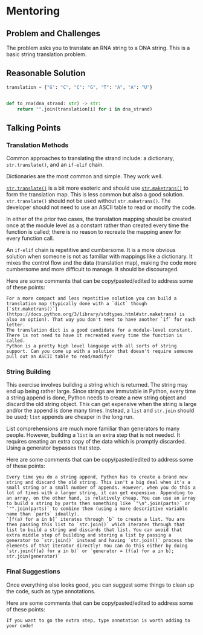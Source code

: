 # Mentoring

## Problem and Challenges

The problem asks you to translate an RNA string to a DNA string.
This is a basic string translation problem.

## Reasonable Solution

```python
translation = {"G": "C", "C": "G", "T": "A", "A": "U"}


def to_rna(dna_strand: str) -> str:
    return "".join(translation[i] for i in dna_strand)
```

## Talking Points

### Translation Methods

Common approaches to translating the strand include: a dictionary,
`str.translate()`, and an `if-elif` chain.

Dictionaries are the most common and simple. They work well.

[`str.translate()`](https://docs.python.org/3/library/stdtypes.html#str.translate)
is a bit more esoteric and should use
[`str.maketrans()`](https://docs.python.org/3/library/stdtypes.html#str.maketrans)
to form the translation map. This is less common but also a good solution.
`str.translate()` should not be used without `str.maketrans()`. The developer
should not need to use an ASCII table to read or modify the code.

In either of the prior two cases, the translation mapping should be created
once at the module level as a constant rather than created every time the
function is called; there is no reason to recreate the mapping anew for every
function call.

An `if-elif` chain is repetitive and cumbersome. It is a more obvious solution
when someone is not as familiar with mappings like a dictionary. It mixes the
control flow and the data (translation map), making the code more cumbersome
and more difficult to manage. It should be discouraged.

Here are some comments that can be copy/pasted/edited to address some of these
points:

```Text
For a more compact and less repetitive solution you can build a translation map (typically done with a `dict` though [`str.maketrans()`](https://docs.python.org/3/library/stdtypes.html#str.maketrans) is also an option). That way you don't need to have another `if` for each letter.
The translation dict is a good candidate for a module-level constant. There is not need to have it recreated every time the function is called.
Python is a pretty high level language with all sorts of string support. Can you come up with a solution that doesn't require someone pull out an ASCII table to read/modify?
```

### String Building

This exercise involves building a string which is returned. The string may end
up being rather large. Since strings are immutable in Python, every time a
string append is done, Python needs to create a new string object and discard
the old string object. This can get expensive when the string is large and/or
the append is done many times. Instead, a `list` and `str.join` should be used;
`list` appends are cheaper in the long run.

List comprehensions are much more familiar than generators to many people.
However, building a `list` is an extra step that is not needed. It requires
creating an extra copy of the data which is promptly discarded. Using a
generator bypasses that step.

Here are some comments that can be copy/pasted/edited to address some of these
points:

```Text
Every time you do a string append, Python has to create a brand new string and discard the old string. This isn't a big deal when it's a small string or a small number of appends. However, when you do this a lot of times with a larger string, it can get expensive. Appending to an array, on the other hand, is relatively cheap. You can use an array to build a string by parts then something like `"\n".join(parts)` or `"".join(parts)` to combine them (using a more descriptive variable name than `parts` ideally).
`[f(a) for a in b]` iterates through `b` to create a list. You are then passing this list to `str.join()` which iterates through that list to build a string and discards that list. You can avoid that extra middle step of building and storing a list by passing a generator to `str.join()` instead and having `str.join()` process the elements of that iterator directly! You can do this either by doing `str.join(f(a) for a in b)` or `generator = (f(a) for a in b); str.join(generator)`
```

### Final Suggestions

Once everything else looks good, you can suggest some things to clean up the
code, such as type annotations.

Here are some comments that can be copy/pasted/edited to address some of these
points:

```Text
If you want to go the extra step, type annotation is worth adding to your code!
```
